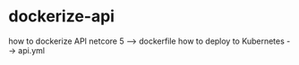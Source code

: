 # dockerize-api

how to dockerize API netcore 5 --> dockerfile
how to deploy to Kubernetes --> api.yml

